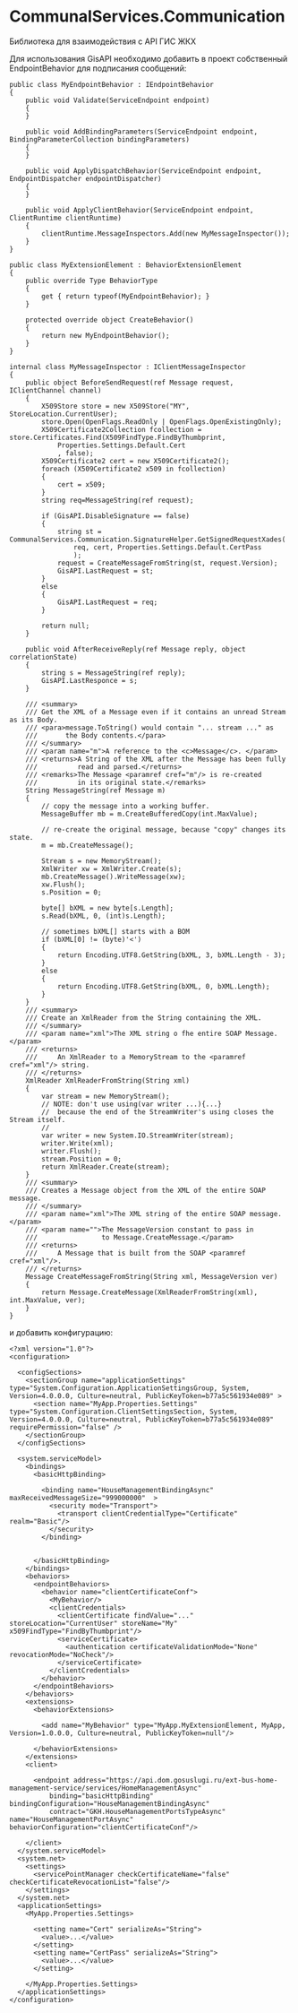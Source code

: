 # CommunalServices.Communication

Библиотека для взаимодействия с API ГИС ЖКХ

Для использования GisAPI необходимо добавить в проект собственный EndpointBehavior для подписания сообщений:


    public class MyEndpointBehavior : IEndpointBehavior
    {
        public void Validate(ServiceEndpoint endpoint)
        {
        }

        public void AddBindingParameters(ServiceEndpoint endpoint, BindingParameterCollection bindingParameters)
        {
        }

        public void ApplyDispatchBehavior(ServiceEndpoint endpoint, EndpointDispatcher endpointDispatcher)
        {
        }

        public void ApplyClientBehavior(ServiceEndpoint endpoint, ClientRuntime clientRuntime)
        {
            clientRuntime.MessageInspectors.Add(new MyMessageInspector());
        }
    }

    public class MyExtensionElement : BehaviorExtensionElement
    {
        public override Type BehaviorType
        {
            get { return typeof(MyEndpointBehavior); }
        }

        protected override object CreateBehavior()
        {
            return new MyEndpointBehavior();
        }
    }

    internal class MyMessageInspector : IClientMessageInspector
    {
        public object BeforeSendRequest(ref Message request, IClientChannel channel)
        {
            X509Store store = new X509Store("MY", StoreLocation.CurrentUser);
            store.Open(OpenFlags.ReadOnly | OpenFlags.OpenExistingOnly);
            X509Certificate2Collection fcollection = store.Certificates.Find(X509FindType.FindByThumbprint,
                Properties.Settings.Default.Cert
                , false);
            X509Certificate2 cert = new X509Certificate2();
            foreach (X509Certificate2 x509 in fcollection)
            {
                cert = x509;
            }
            string req=MessageString(ref request);
            
            if (GisAPI.DisableSignature == false)
            {
                string st = CommunalServices.Communication.SignatureHelper.GetSignedRequestXades(
                    req, cert, Properties.Settings.Default.CertPass
                    );
                request = CreateMessageFromString(st, request.Version);
                GisAPI.LastRequest = st;
            }
            else
            {
                GisAPI.LastRequest = req;
            }                        
            
            return null;
        }

        public void AfterReceiveReply(ref Message reply, object correlationState)
        {
            string s = MessageString(ref reply);
            GisAPI.LastResponce = s;
        }

        /// <summary>
        /// Get the XML of a Message even if it contains an unread Stream as its Body.
        /// <para>message.ToString() would contain "... stream ..." as
        ///       the Body contents.</para>
        /// </summary>
        /// <param name="m">A reference to the <c>Message</c>. </param>
        /// <returns>A String of the XML after the Message has been fully
        ///          read and parsed.</returns>
        /// <remarks>The Message <paramref cref="m"/> is re-created
        ///          in its original state.</remarks>
        String MessageString(ref Message m)
        {
            // copy the message into a working buffer.
            MessageBuffer mb = m.CreateBufferedCopy(int.MaxValue);

            // re-create the original message, because "copy" changes its state.
            m = mb.CreateMessage();

            Stream s = new MemoryStream();
            XmlWriter xw = XmlWriter.Create(s);
            mb.CreateMessage().WriteMessage(xw);
            xw.Flush();
            s.Position = 0;

            byte[] bXML = new byte[s.Length];
            s.Read(bXML, 0, (int)s.Length);

            // sometimes bXML[] starts with a BOM
            if (bXML[0] != (byte)'<')
            {
                return Encoding.UTF8.GetString(bXML, 3, bXML.Length - 3);
            }
            else
            {
                return Encoding.UTF8.GetString(bXML, 0, bXML.Length);
            }
        }
        /// <summary>
        /// Create an XmlReader from the String containing the XML.
        /// </summary>
        /// <param name="xml">The XML string o fhe entire SOAP Message.</param>
        /// <returns>
        ///     An XmlReader to a MemoryStream to the <paramref cref="xml"/> string.
        /// </returns>
        XmlReader XmlReaderFromString(String xml)
        {
            var stream = new MemoryStream();
            // NOTE: don't use using(var writer ...){...}
            //  because the end of the StreamWriter's using closes the Stream itself.
            //
            var writer = new System.IO.StreamWriter(stream);
            writer.Write(xml);
            writer.Flush();
            stream.Position = 0;
            return XmlReader.Create(stream);
        }
        /// <summary>
        /// Creates a Message object from the XML of the entire SOAP message.
        /// </summary>
        /// <param name="xml">The XML string of the entire SOAP message.</param>
        /// <param name="">The MessageVersion constant to pass in
        ///                to Message.CreateMessage.</param>
        /// <returns>
        ///     A Message that is built from the SOAP <paramref cref="xml"/>.
        /// </returns>
        Message CreateMessageFromString(String xml, MessageVersion ver)
        {
            return Message.CreateMessage(XmlReaderFromString(xml), int.MaxValue, ver);
        }
    }

и добавить конфигурацию:

```
<?xml version="1.0"?>
<configuration>
  
  <configSections>
    <sectionGroup name="applicationSettings" type="System.Configuration.ApplicationSettingsGroup, System, Version=4.0.0.0, Culture=neutral, PublicKeyToken=b77a5c561934e089" >
      <section name="MyApp.Properties.Settings" type="System.Configuration.ClientSettingsSection, System, Version=4.0.0.0, Culture=neutral, PublicKeyToken=b77a5c561934e089" requirePermission="false" />
    </sectionGroup>
  </configSections>
  
  <system.serviceModel>
    <bindings>
      <basicHttpBinding>
                
        <binding name="HouseManagementBindingAsync" maxReceivedMessageSize="999000000"  >
          <security mode="Transport">
            <transport clientCredentialType="Certificate" realm="Basic"/>
          </security>
        </binding>
        
        
      </basicHttpBinding>      
    </bindings>
    <behaviors>
      <endpointBehaviors>
        <behavior name="clientCertificateConf">
          <MyBehavior/>
          <clientCredentials>
            <clientCertificate findValue="..." storeLocation="CurrentUser" storeName="My" x509FindType="FindByThumbprint"/>
            <serviceCertificate>
              <authentication certificateValidationMode="None" revocationMode="NoCheck"/>
            </serviceCertificate>
          </clientCredentials>
        </behavior>
      </endpointBehaviors>
    </behaviors>
    <extensions>
      <behaviorExtensions>
        
        <add name="MyBehavior" type="MyApp.MyExtensionElement, MyApp, Version=1.0.0.0, Culture=neutral, PublicKeyToken=null"/>
        
      </behaviorExtensions>
    </extensions>
    <client>
            
      <endpoint address="https://api.dom.gosuslugi.ru/ext-bus-home-management-service/services/HomeManagementAsync"
          binding="basicHttpBinding" bindingConfiguration="HouseManagementBindingAsync"
          contract="GKH.HouseManagementPortsTypeAsync" name="HouseManagementPortAsync"  behaviorConfiguration="clientCertificateConf"/>
          
    </client>
  </system.serviceModel>
  <system.net>
    <settings>
      <servicePointManager checkCertificateName="false" checkCertificateRevocationList="false"/>
    </settings>
  </system.net>
  <applicationSettings>
    <MyApp.Properties.Settings>
    
      <setting name="Cert" serializeAs="String">
        <value>...</value>
      </setting>      
      <setting name="CertPass" serializeAs="String">
        <value>...</value>
      </setting>
     
    </MyApp.Properties.Settings>
  </applicationSettings>
</configuration>
```
